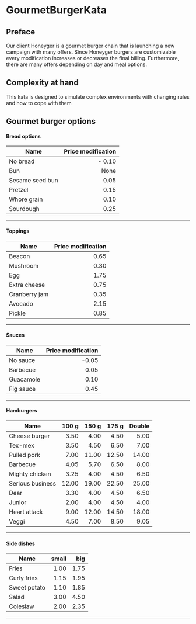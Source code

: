 # GourmetBurgerKata

## Preface

Our client Honeyger is a gourmet burger chain that is launching a new campaign with many offers. 
Since Honeyger burgers are customizable every modification increases or decreases the final billing.
Furthermore, there are many offers depending on day and meal options.

## Complexity at hand

This kata is designed to simulate complex environments with changing rules and how to cope with them

## Gourmet burger options

#### Bread options

| Name | Price modification|
| --- | ---: |
| No bread | - 0.10 |
| Bun | None |
| Sesame seed bun | 0.05 |
| Pretzel | 0.15 |
| Whore grain | 0.10 |
| Sourdough | 0.25 |
- - - -
#### Toppings

| Name | Price modification|
| --- | ---: |
| Beacon  | 0.65 |
| Mushroom | 0.30 |
| Egg | 1.75 |
| Extra cheese | 0.75 |
| Cranberry jam | 0.35 |
| Avocado | 2.15 |
| Pickle | 0.85 |
- - - - 
#### Sauces 

| Name | Price modification|
| --- | ---: |
| No sauce  | -0.05 |
| Barbecue  | 0.05 |
| Guacamole | 0.10 |
| Fig sauce  | 0.45 |
- - - -
#### Hamburgers 

| Name | 100 g | 150 g | 175 g | Double |
| --- | ---: | ---: | ---: | ---: |
| Cheese burger  | 3.50 | 4.00 | 4.50 |5.00 |
| Tex-mex  | 3.50 | 4.50 | 6.50 |7.00 |
| Pulled pork  | 7.00 | 11.00 | 12.50 |14.00 |
| Barbecue  | 4.05 | 5.70 | 6.50 |8.00 |
| Mighty chicken  | 3.25 | 4.00 | 4.50 |6.50 |
| Serious business  | 12.00 | 19.00 | 22.50 |25.00 |
| Dear | 3.30 | 4.00 | 4.50 |6.50 |
| Junior | 2.00 | 4.00 | 4.50 |4.00 |
| Heart attack  | 9.00 | 12.00 | 14.50 |18.00 |
| Veggi | 4.50 | 7.00 | 8.50 |9.05 |
- - - -

#### Side dishes

| Name | small | big |
| --- | ---: | ---: |
| Fries  | 1.00 | 1.75 |
| Curly fries   | 1.15 | 1.95 |
| Sweet potato | 1.10 | 1.85 |
| Salad   | 3.00 |  4.50 |
| Coleslaw  | 2.00 | 2.35 |
- - - - 
